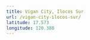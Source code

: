 ```yaml
---
title: Vigan City, Ilocos Sur
url: /vigan-city-ilocos-sur/
latitude: 17.573
longitude: 120.388
---
```

